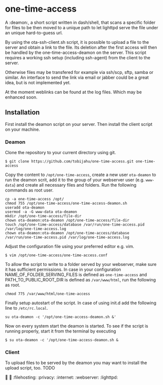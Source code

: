 # one-time-access
A :deamon:, a short script written in dash/shell, that scans a specific folder for files to be then moved to a unique path to let lighttpd serve the file under an unique hard-to-guess url. 

By using the ota-ssh-client.sh script, it is possible to upload a file to the server and obtain a link to the file. Its deletion after the first access will then be handled by the one-time-access-deamon on the server. This script requires a working ssh setup (including ssh-agent) from the client to the server.

Otherwise files may be transfered for example via ssh/scp, sftp, samba or similar. An interface to send the link via email or jabber could be a great idea, but is not implemented yet.

At the moment weblinks can be found at the log files. Which may be enhanced soon.

## Installation
First install the deamon script on your server. Then install the client script on your machine.

### Deamon
Clone the repository to your current directory using git.

```$ git clone https://github.com/tobijahu/one-time-access.git one-time-access```

Copy the content to `/opt/one-time-access`, create a new user `ota-deamon` to run the deamon scrit, add it to the group of your webserver user (e.g. `www-data`) and create all necessary files and folders. Run the following commands as root user.

```
cp -a one-time-access /opt/
chmod 755 /opt/one-time-access/one-time-access-deamon.sh
useradd ota-deamon
usermod -a -G www-data ota-deamon
mkdir /opt/one-time-access/file-dir
chown ota-deamon:ota-deamon /opt/one-time-access/file-dir
touch /opt/one-time-access/database /var/run/one-time-access.pid /var/log/one-time-access.log
chown ota-deamon:ota-deamon /opt/one-time-access/database /var/run/one-time-access.pid /var/log/one-time-access.log
```

Adjust the configuration file using your preferred editor e.g. vim.

```$ vim /opt/one-time-access/one-time-access.conf```

To allow the script to write to a folder served by your webserver, make sure it has sufficient permissions. In case  in your configuration NAME_OF_FOLDER_SERVING_FILES is defined as `one-time-access` and PATH_TO_PUBLIC_ROOT_DIR is defined as `/var/www/html`, run the following as root.

```chmod 775 /var/www/html/one-time-access```

Finally setup autostart of the script. In case of using init.d add the following line to `/etc/rc.local`.

```su ota-deamon -c '/opt/one-time-access-deamon.sh &'```

Now on every system start the deamon is started. To see if the script is running properly, start it from the terminal by executing

```$ su ota-deamon -c '/opt/one-time-access-deamon.sh &```

### Client
To upload files to be served by the deamon you may want to install the upload script, too.
TODO


:shell: :dash: :filehosting: :privacy: :internet: :webserver: :lighttpd:
